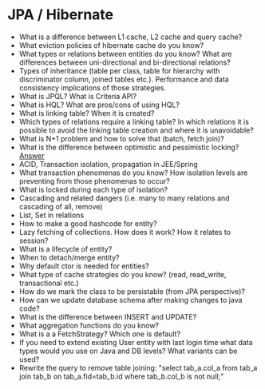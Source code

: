 # JPA / Hibernate
- What is a difference between L1 cache, L2 cache and query cache?
- What eviction policies of hibernate cache do you know?
- What types or relations between entities do you know? What are differences between uni-directional and bi-directional relations?
- Types of inheritance (table per class, table for hierarchy with discriminator column, joined tables etc.). Performance and data consistency implications of those strategies.
- What is JPQL? What is Criteria API?
- What is HQL? What are pros/cons of using HQL?
- What is linking table? When it is created?
- Which types of relations require a linking table? In which relations it is possible to avoid the linking table creation and where it is unavoidable?
- What is N+1 problem and how to solve that (batch, fetch join)?
- What is the difference between optimistic and pessimistic locking? [Answer](answers/jpa/jpa_optimistic_vs_pessimistic_locking.md)
- ACID, Transaction isolation, propagation in JEE/Spring
- What transaction phenomenas do you know? How isolation levels are preventing from those phenomenas to occur?
- What is locked during each type of isolation?
- Cascading and related dangers (i.e. many to many relations and cascading of all, remove)
- List, Set in relations
- How to make a good hashcode for entity?
- Lazy fetching of collections. How does it work? How it relates to session?
- What is a lifecycle of entity?
- When to detach/merge entity?
- Why default ctor is needed for entities?
- What type of cache strategies do you know? (read, read_write, transactional etc.)
- How do we mark the class to be persistable (from JPA perspective)?
- How can we update database schema after making changes to java code?
- What is the difference between INSERT and UPDATE?
- What aggregation functions do you know?
- What is a a FetchStrategy? Which one is default?
- If you need to extend existing User entity with last login time what data types would you use on Java and DB levels? What variants can be used?
- Rewrite the query to remove table joining: "select tab_a.col_a from tab_a join tab_b on tab_a.fid=tab_b.id where tab_b.col_b is not null;"

